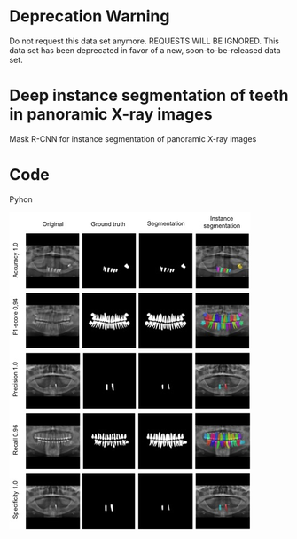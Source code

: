 # Deprecation Warning

Do not request this data set anymore. REQUESTS WILL BE IGNORED.
This data set has been deprecated in favor of a new, soon-to-be-released data set.


# Deep instance segmentation of teeth in panoramic X-ray images
Mask R-CNN for instance segmentation of panoramic X-ray images


# Code
Pyhon

![ScreenShot](/best.jpg)



<!--## Request Dataset
Please send an e-mail to lrebouca@ufba.br to receive a link to the UFBA_UESB_DENTAL_IMAGES_DEEP dataset. Your e-mail must be sent from a valid institutional account, and include the following text (copy and paste the text below, filling the required fields):

"Subject: Request to download UFBA_UESB_DENTAL_IMAGES_DEEP dataset.

* Name: [your first and last name]
* Affiliation: [university where you work]
* Department: [your department]
* Current position: [your job title]
* E-mail: [must be the e-mail at the above mentioned institution]

I have read and agreed to follow the terms and conditions below:
The use of the UFBA_UESB_DENTAL_IMAGES_DEEP dataset is defined by the following conditions:

- This dataset is provided “AS IS”, without any express or implied warranty. Although every effort has been made to ensure accuracy, IvisionLab does not take any responsibility for errors or omissions;

- Without the expressed permission of IvisionLab, any of the following will be considered illegal: redistribution, modification, and commercial usage of this dataset in any way or form, either partially or in its entirety;

- All images in this dataset are only allowed for demonstration in academic publications and presentations;

This dataset will only be used for research purposes. I will not make any part of this dataset available to a third party. I’ll not sell any part of this dataset or make any profit from its use.

[your signature]"
  
  
**P.S. A link to the dataset file will be sent as soon as possible.**-->
